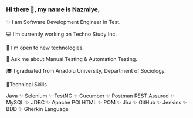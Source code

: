 ### Hi there 👋, my name is Nazmiye,


✨ I am Software Development Engineer in Test.

💻 I’m currently working on  Techno Study Inc. 

📢 I'm open to new technologies.

💬 Ask me about Manual Testing & Automation Testing.

🎓 I graduated from Anadolu University, Department of Sociology.




🔖Technical Skills

Java ✨ Selenium ✨ TestNG ✨ Cucumber ✨ Postman
REST Assured ✨ MySQL ✨ JDBC ✨ Apache POI
HTML ✨ POM ✨ Jira ✨ GitHub ✨ Jenkins ✨ BDD ✨ Gherkin Language













